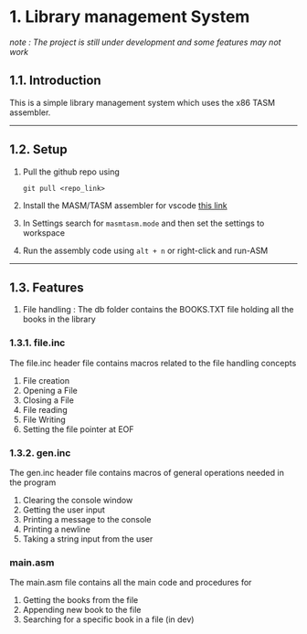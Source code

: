# 1. Library management System

*note : The project is still under development and some features may not work*

## 1.1. Introduction

This is a simple library management system which uses the x86 TASM assembler.

---

## 1.2. Setup

1. Pull the github repo using

    ```
    git pull <repo_link>
    ```
2. Install the MASM/TASM assembler for vscode [this link]()
3. In Settings search for `masmtasm.mode` and then set the settings to workspace
4. Run the assembly code using `alt + n` or right-click and run-ASM

---

## 1.3. Features

1. File handling : The db folder contains the BOOKS.TXT file holding all the books in the library

### 1.3.1. file.inc

The file.inc header file contains macros related to the file handling concepts

1. File creation
2. Opening a File
2. Closing a File
3. File reading
4. File Writing
5. Setting the file pointer at EOF

### 1.3.2. gen.inc

The gen.inc header file contains macros of general operations needed in the program

1. Clearing the console window
2. Getting the user input
3. Printing a message to the console
4. Printing a newline
5. Taking a string input from the user

### main.asm

The main.asm file contains all the main code and procedures for

1. Getting the books from the file
2. Appending new book to the file
3. Searching for a specific book in a file (in dev)
